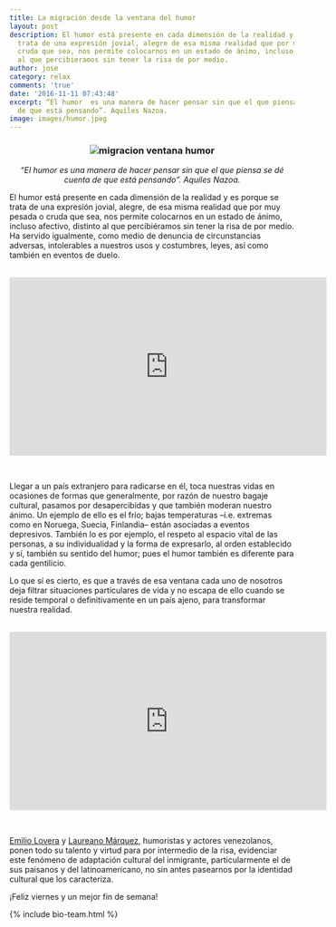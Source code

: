 ```yaml
---
title: La migración desde la ventana del humor
layout: post
description: El humor está presente en cada dimensión de la realidad y es porque se
  trata de una expresión jovial, alegre de esa misma realidad que por muy pesada o
  cruda que sea, nos permite colocarnos en un estado de ánimo, incluso afectivo, distinto
  al que percibieramos sin tener la risa de por medio.
author: jose
category: relax
comments: 'true'
date: '2016-11-11 07:43:48'
excerpt: “El humor  es una manera de hacer pensar sin que el que piensa se dé cuenta
  de que está pensando”. Aquiles Nazoa.
image: images/humor.jpeg
---
```


### <center><img class="post materialboxed" src="{{site.baseurl}}/images/humor.jpeg" alt="migracion ventana humor" /></center>

<center><em>“El humor  es una manera de hacer pensar sin que el que piensa se dé cuenta de que está pensando”. Aquiles Nazoa.</em></center>

El humor está presente en cada dimensión de la realidad y es porque se trata de una expresión jovial, alegre, de esa misma realidad que por muy pesada o cruda que sea, nos permite colocarnos en un estado de ánimo, incluso afectivo, distinto al que percibiéramos sin tener la risa de por medio. Ha servido igualmente, como medio de denuncia de circunstancias adversas, intolerables a nuestros usos y costumbres, leyes, así como también en eventos de duelo.
 
 <div class="center video-container">
          <iframe width="560" height="315" src="https://www.youtube.com/embed/QGqtbHxZMl4" frameborder="0" allowfullscreen></iframe>

        </div>
 
Llegar a un país extranjero para radicarse en él, toca nuestras vidas en ocasiones de formas que generalmente, por razón de nuestro bagaje cultural, pasamos por desapercibidas y que también moderan nuestro ánimo. Un ejemplo de ello es el frío; bajas temperaturas –i.e. extremas como en Noruega, Suecia, Finlandia– están asociadas a eventos depresivos. También lo es por ejemplo, el respeto al espacio vital de las personas, a su individualidad y la forma de expresarlo, al orden establecido y sí, también su sentido del humor; pues el humor también es diferente para cada gentilicio.

Lo que sí es cierto, es que a través de esa ventana cada uno de nosotros deja filtrar situaciones particulares de vida y no escapa de ello cuando se reside temporal o definitivamente en un país ajeno, para transformar nuestra realidad. 

 <div class="center video-container">
          <iframe width="560" height="315" src="https://www.youtube.com/embed/lcveU8OyDyU" frameborder="0" allowfullscreen></iframe>

        </div>

[Emilio Lovera](http://emiliolovera.com) y [Laureano Márquez](http://laureanomarquez.com), humoristas y actores venezolanos, ponen todo su talento y virtud para por intermedio de la risa, evidenciar este fenómeno de adaptación cultural del inmigrante, particularmente el de sus paisanos y del latinoamericano, no sin antes pasearnos por la identidad cultural que los caracteriza.

¡Feliz viernes y un mejor fin de semana!

{% include bio-team.html %}

